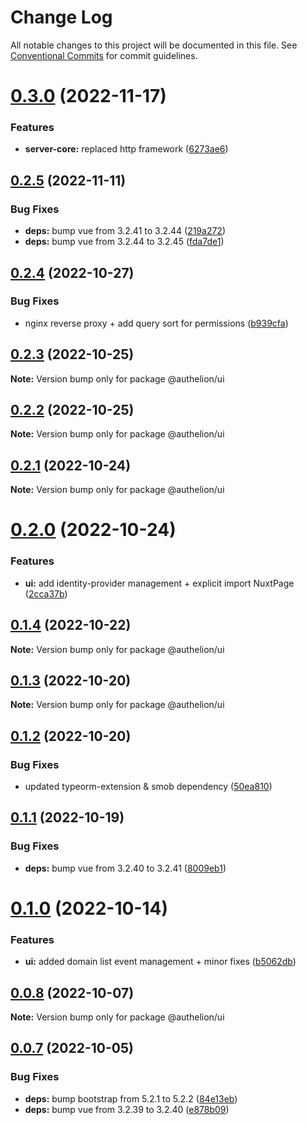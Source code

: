 # Change Log

All notable changes to this project will be documented in this file.
See [Conventional Commits](https://conventionalcommits.org) for commit guidelines.

# [0.3.0](https://github.com/tada5hi/authelion/compare/@authelion/ui@0.2.5...@authelion/ui@0.3.0) (2022-11-17)


### Features

* **server-core:** replaced http framework ([6273ae6](https://github.com/tada5hi/authelion/commit/6273ae680f82a4e27ba527b9eb260bb81ee75d20))





## [0.2.5](https://github.com/tada5hi/authelion/compare/@authelion/ui@0.2.4...@authelion/ui@0.2.5) (2022-11-11)


### Bug Fixes

* **deps:** bump vue from 3.2.41 to 3.2.44 ([219a272](https://github.com/tada5hi/authelion/commit/219a27243bbe0a1b31bbcb3a1f7204c8557669c6))
* **deps:** bump vue from 3.2.44 to 3.2.45 ([fda7de1](https://github.com/tada5hi/authelion/commit/fda7de10263b8df071ff9b79081ccebc11d98ce9))





## [0.2.4](https://github.com/tada5hi/authelion/compare/@authelion/ui@0.2.3...@authelion/ui@0.2.4) (2022-10-27)


### Bug Fixes

* nginx reverse proxy + add query sort for permissions ([b939cfa](https://github.com/tada5hi/authelion/commit/b939cfa1f94fb38450c0fa388688c71bf4a4d795))





## [0.2.3](https://github.com/tada5hi/authelion/compare/@authelion/ui@0.2.2...@authelion/ui@0.2.3) (2022-10-25)

**Note:** Version bump only for package @authelion/ui





## [0.2.2](https://github.com/tada5hi/authelion/compare/@authelion/ui@0.2.1...@authelion/ui@0.2.2) (2022-10-25)

**Note:** Version bump only for package @authelion/ui





## [0.2.1](https://github.com/tada5hi/authelion/compare/@authelion/ui@0.2.0...@authelion/ui@0.2.1) (2022-10-24)

**Note:** Version bump only for package @authelion/ui





# [0.2.0](https://github.com/tada5hi/authelion/compare/@authelion/ui@0.1.4...@authelion/ui@0.2.0) (2022-10-24)


### Features

* **ui:** add identity-provider management + explicit import NuxtPage ([2cca37b](https://github.com/tada5hi/authelion/commit/2cca37b666cbece3c2b212a9787d5f3f49866144))





## [0.1.4](https://github.com/tada5hi/authelion/compare/@authelion/ui@0.1.3...@authelion/ui@0.1.4) (2022-10-22)

**Note:** Version bump only for package @authelion/ui





## [0.1.3](https://github.com/tada5hi/authelion/compare/@authelion/ui@0.1.2...@authelion/ui@0.1.3) (2022-10-20)

**Note:** Version bump only for package @authelion/ui





## [0.1.2](https://github.com/tada5hi/authelion/compare/@authelion/ui@0.1.1...@authelion/ui@0.1.2) (2022-10-20)


### Bug Fixes

* updated typeorm-extension & smob dependency ([50ea810](https://github.com/tada5hi/authelion/commit/50ea810b4ffae39291ec29317e6f7da371dc875d))





## [0.1.1](https://github.com/tada5hi/authelion/compare/@authelion/ui@0.1.0...@authelion/ui@0.1.1) (2022-10-19)


### Bug Fixes

* **deps:** bump vue from 3.2.40 to 3.2.41 ([8009eb1](https://github.com/tada5hi/authelion/commit/8009eb103df2f96bbd222c1640ff113d78abb02e))





# [0.1.0](https://github.com/tada5hi/authelion/compare/@authelion/ui@0.0.8...@authelion/ui@0.1.0) (2022-10-14)


### Features

* **ui:** added domain list event management + minor fixes ([b5062db](https://github.com/tada5hi/authelion/commit/b5062dbe940c9cf7f29713864a7ddb5b08cfddf5))





## [0.0.8](https://github.com/tada5hi/authelion/compare/@authelion/ui@0.0.7...@authelion/ui@0.0.8) (2022-10-07)

**Note:** Version bump only for package @authelion/ui





## [0.0.7](https://github.com/tada5hi/authelion/compare/@authelion/ui@0.0.6...@authelion/ui@0.0.7) (2022-10-05)


### Bug Fixes

* **deps:** bump bootstrap from 5.2.1 to 5.2.2 ([84e13eb](https://github.com/tada5hi/authelion/commit/84e13ebc5a3e302efce9d350f001b30389349379))
* **deps:** bump vue from 3.2.39 to 3.2.40 ([e878b09](https://github.com/tada5hi/authelion/commit/e878b09808b7bda6abef052c5b9b67ecb687b14e))
